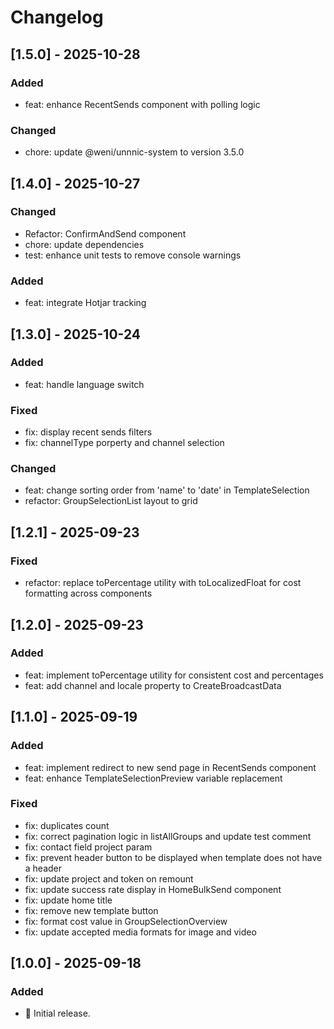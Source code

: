 # Changelog

## [1.5.0] - 2025-10-28

### Added
- feat: enhance RecentSends component with polling logic

### Changed
- chore: update @weni/unnnic-system to version 3.5.0

## [1.4.0] - 2025-10-27

### Changed
- Refactor: ConfirmAndSend component
- chore: update dependencies
- test: enhance unit tests to remove console warnings

### Added
- feat: integrate Hotjar tracking

## [1.3.0] - 2025-10-24

### Added
- feat: handle language switch

### Fixed
- fix: display recent sends filters
- fix: channelType porperty and channel selection

### Changed
- feat: change sorting order from 'name' to 'date' in TemplateSelection
- refactor: GroupSelectionList layout to grid

## [1.2.1] - 2025-09-23

### Fixed
- refactor: replace toPercentage utility with toLocalizedFloat for cost formatting across components

## [1.2.0] - 2025-09-23

### Added
- feat: implement toPercentage utility for consistent cost and percentages
- feat: add channel and locale property to CreateBroadcastData

## [1.1.0] - 2025-09-19

### Added
- feat: implement redirect to new send page in RecentSends component
- feat: enhance TemplateSelectionPreview variable replacement

### Fixed
- fix: duplicates count
- fix: correct pagination logic in listAllGroups and update test comment
- fix: contact field project param
- fix: prevent header button to be displayed when template does not have a header
- fix: update project and token on remount
- fix: update success rate display in HomeBulkSend component
- fix: update home title
- fix: remove new template button
- fix: format cost value in GroupSelectionOverview
- fix: update accepted media formats for image and video

## [1.0.0] - 2025-09-18

### Added

- 🌱 Initial release.
